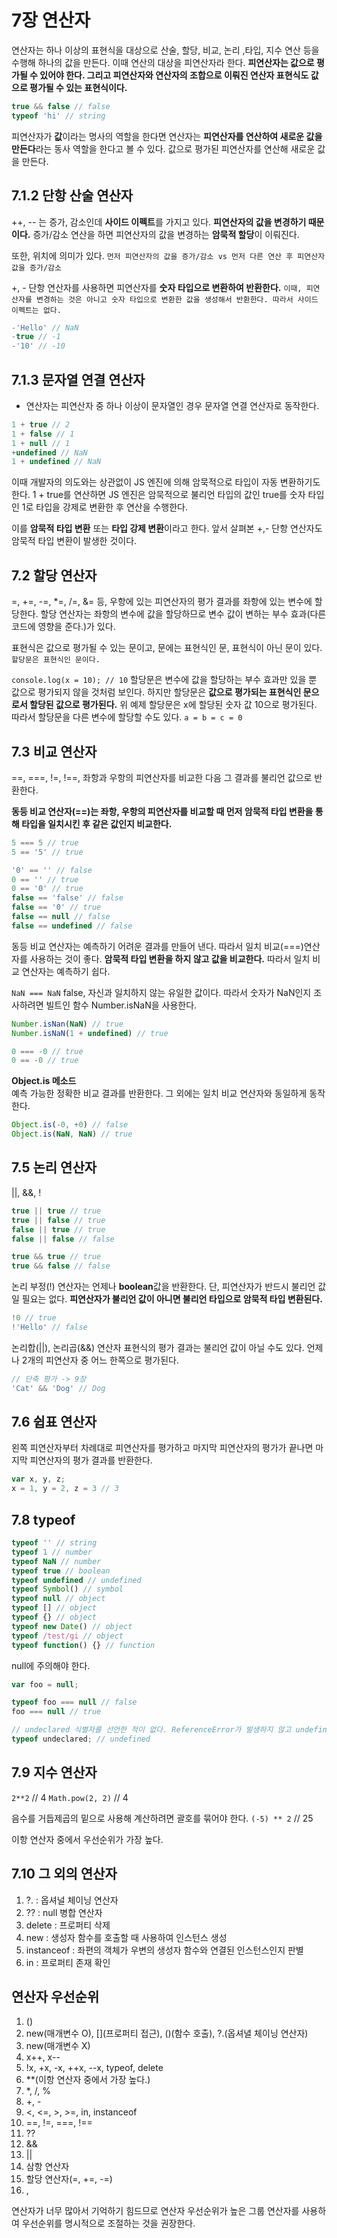 # 7장 연산자
연산자는 하나 이상의 표현식을 대상으로 산술, 할당, 비교, 논리 ,타입, 지수 연산 등을 수행해 하나의 값을 만든다. 이때 연산의 대상을 피연산자라 한다. **피연산자는 값으로 평가될 수 있어야 한다. 그리고 피연산자와 연산자의 조합으로 이뤄진 연산자 표현식도 값으로 평가될 수 있는 표현식이다.**

``` js
true && false // false
typeof 'hi' // string
```

피연산자가 **값**이라는 명사의 역할을 한다면 연산자는 **피연산자를 연산하여 새로운 값을 만든다**라는 동사 역할을 한다고 볼 수 있다. 값으로 평가된 피연산자를 연산해 새로운 값을 만든다.

## 7.1.2 단항 산술 연산자
++, -- 는 증가, 감소인데 **사이드 이펙트**를 가지고 있다. **피연산자의 값을 변경하기 때문이다.** 증가/감소 연산을 하면 피연산자의 값을 변경하는 **암묵적 할당**이 이뤄진다.

또한, 위치에 의미가 있다. `먼저 피연산자의 값을 증가/감소 vs 먼저 다른 연산 후 피연산자 값을 증가/감소`

+, - 단항 연산자를 사용하면 피연산자를 **숫자 타입으로 변환하여 반환한다.** `이때, 피연산자를 변경하는 것은 아니고 숫자 타입으로 변환한 값을 생성해서 반환한다. 따라서 사이드 이펙트는 없다.`

``` js
-'Hello' // NaN
-true // -1
-'10' // -10
```

## 7.1.3 문자열 연결 연산자
+ 연산자는 피연산자 중 하나 이상이 문자열인 경우 문자열 연결 연산자로 동작한다.
``` js
1 + true // 2
1 + false // 1
1 + null // 1
+undefined // NaN
1 + undefined // NaN
```

이때 개발자의 의도와는 상관없이 JS 엔진에 의해 암묵적으로 타입이 자동 변환하기도 한다. 1 + true를 연산하면 JS 엔진은 암묵적으로 불리언 타입의 값인 true를 숫자 타입인 1로 타입을 강제로 변환한 후 연산을 수행한다.

이를 **암묵적 타입 변환** 또는 **타입 강제 변환**이라고 한다. 앞서 살펴본 +,- 단항 연산자도 암묵적 타입 변환이 발생한 것이다.

## 7.2 할당 연산자
=, +=, -=, *=, /=, &= 등, 우항에 있는 피연산자의 평가 결과를 좌항에 있는 변수에 할당한다. 할당 연산자는 좌항의 변수에 값을 할당하므로 변수 값이 변하는 부수 효과(다른 코드에 영향을 준다.)가 있다.

표현식은 값으로 평가될 수 있는 문이고, 문에는 표현식인 문, 표현식이 아닌 문이 있다. `할당문은 표현식인 문이다.`

`console.log(x = 10); // 10`
할당문은 변수에 값을 할당하는 부수 효과만 있을 뿐 값으로 평가되지 않을 것처럼 보인다. 하지만 할당문은 **값으로 평가되는 표현식인 문으로서 할당된 값으로 평가된다.** 위 예제 할당문은 x에 할당된 숫자 값 10으로 평가된다. 따라서 할당문을 다른 변수에 할당할 수도 있다.
`a = b = c = 0`

## 7.3 비교 연산자
==, ===, !=, !==, 좌항과 우항의 피연산자를 비교한 다음 그 결과를 불리언 값으로 반환한다.

**동등 비교 연산자(==)는 좌항, 우항의 피연산자를 비교할 때 먼저 암묵적 타입 변환을 통해 타입을 일치시킨 후 같은 값인지 비교한다.**

``` js
5 === 5 // true
5 == '5' // true

'0' == '' // false
0 == '' // true
0 == '0' // true
false == 'false' // false
false == '0' // true
false == null // false
false == undefined // false
```
동등 비교 연산자는 예측하기 어려운 결과를 만들어 낸다. 따라서 일치 비교(===)연산자를 사용하는 것이 좋다. **암묵적 타입 변환을 하지 않고 값을 비교한다.** 따라서 일치 비교 연산자는 예측하기 쉽다.

`NaN === NaN` false, 자신과 일치하지 않는 유일한 값이다. 따라서 숫자가 NaN인지 조사하려면 빌트인 함수 Number.isNaN을 사용한다.

``` js
Number.isNan(NaN) // true
Number.isNaN(1 + undefined) // true
```

``` js
0 === -0 // true
0 == -0 // true
```

**Object.is 메소드**<br />
예측 가능한 정확한 비교 결과를 반환한다. 그 외에는 일치 비교 연산자와 동일하게 동작한다.

``` js
Object.is(-0, +0) // false
Object.is(NaN, NaN) // true
```

## 7.5 논리 연산자
||, &&, !

``` js
true || true // true
true || false // true
false || true // true
false || false // false

true && true // true
true && false // false
```

논리 부정(!) 연산자는 언제나 **boolean**값을 반환한다. 단, 피연산자가 반드시 불리언 값일 필요는 없다. **피연산자가 불리언 값이 아니면 불리언 타입으로 암묵적 타입 변환된다.**

``` js
!0 // true
!'Hello' // false
```

논리합(||), 논리곱(&&) 연산자 표현식의 평가 결과는 불리언 값이 아닐 수도 있다. 언제나 2개의 피연산자 중 어느 한쪽으로 평가된다.

``` js
// 단축 평가 -> 9장
'Cat' && 'Dog' // Dog
```

## 7.6 쉽표 연산자
왼쪽 피연산자부터 차례대로 피연산자를 평가하고 마지막 피연산자의 평가가 끝나면 마지막 피연산자의 평가 결과를 반환한다.

``` js
var x, y, z;
x = 1, y = 2, z = 3 // 3
```

## 7.8 typeof
``` js
typeof '' // string
typeof 1 // number
typeof NaN // number
typeof true // boolean
typeof undefined // undefined
typeof Symbol() // symbol
typeof null // object
typeof [] // object
typeof {} // object
typeof new Date() // object
typeof /test/gi // object
typeof function() {} // function
```

null에 주의해야 한다. 
``` js
var foo = null;

typeof foo === null // false
foo === null // true

// undeclared 식별자를 선언한 적이 없다. ReferenceError가 발생하지 않고 undefined 반환한다.
typeof undeclared; // undefined
```

## 7.9 지수 연산자
`2**2` // 4
`Math.pow(2, 2)` // 4

음수를 거듭제곱의 밑으로 사용해 계산하려면 괄호를 묶어야 한다.
`(-5) ** 2` // 25

이항 연산자 중에서 우선순위가 가장 높다.

## 7.10 그 외의 연산자
1. ?. : 옵셔널 체이닝 연산자
2. ?? : null 병합 연산자
3. delete : 프로퍼티 삭제
4. new : 생성자 함수를 호출할 때 사용하여 인스턴스 생성
5. instanceof : 좌편의 객체가 우변의 생성자 함수와 연결된 인스턴스인지 판별
6. in : 프로퍼티 존재 확인

## 연산자 우선순위
1. ()
2. new(매개변수 O), [](프로퍼티 접근), ()(함수 호출), ?.(옵셔녈 체이닝 연산자)
3. new(매개변수 X)
4. x++, x--
5. !x, +x, -x, ++x, --x, typeof, delete
6. **(이항 연산자 중에서 가장 높다.)
7. *, /, %
8. +, -
9. <, <=, >, >=, in, instanceof
10. ==, !=, ===, !==
11. ??
12. &&
13. ||
14. 삼항 연산자
15. 할당 연산자(=, +=, -=)
16. ,

연산자가 너무 많아서 기억하기 힘드므로 연산자 우선순위가 높은 그룹 연산자를 사용하여 우선순위를 명시적으로 조절하는 것을 권장한다.
